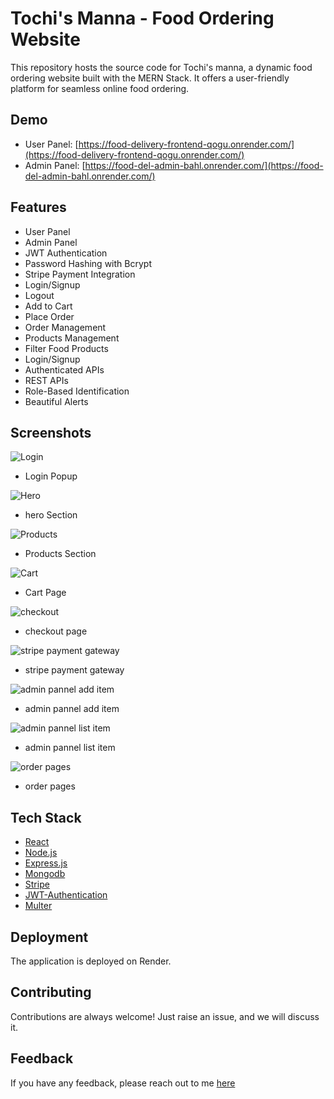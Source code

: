 # Tochi's Manna - Food Ordering Website

This repository hosts the source code for Tochi's manna, a dynamic food ordering website built with the MERN Stack. It offers a user-friendly platform for seamless online food ordering.

## Demo

- User Panel: [https://food-delivery-frontend-qogu.onrender.com/](https://food-delivery-frontend-qogu.onrender.com/)
- Admin Panel: [https://food-del-admin-bahl.onrender.com/](https://food-del-admin-bahl.onrender.com/)

## Features

- User Panel
- Admin Panel
- JWT Authentication
- Password Hashing with Bcrypt
- Stripe Payment Integration
- Login/Signup
- Logout
- Add to Cart
- Place Order
- Order Management
- Products Management
- Filter Food Products
- Login/Signup
- Authenticated APIs
- REST APIs
- Role-Based Identification
- Beautiful Alerts

## Screenshots


![Login](https://i.ibb.co/mJ89j8x/login.png)
- Login Popup

![Hero](https://i.ibb.co/5RsD6Py/home.png)
- hero Section

![Products](https://i.ibb.co/9YcGRrM/product.png)
- Products Section

![Cart](https://i.ibb.co/K5wYQXW/cart.png)
- Cart Page

![checkout](https://i.ibb.co/k1n27sx/checkout.png)
- checkout page

![stripe payment gateway](https://i.ibb.co/s1TZMJt/stripe-payment-gateway.png)
- stripe payment gateway

![admin pannel add item](https://i.ibb.co/Sn5VP2v/admin-add-item.png)
- admin pannel add item

![admin pannel list item](https://i.ibb.co/R2nz86S/admin-list-item.png)
- admin pannel list item

![order pages](https://i.ibb.co/XZjkgmq/orders-page.png)
- order pages


## Tech Stack
* [React](https://reactjs.org/)
* [Node.js](https://nodejs.org/en)
* [Express.js](https://expressjs.com/)
* [Mongodb](https://www.mongodb.com/)
* [Stripe](https://stripe.com/)
* [JWT-Authentication](https://jwt.io/introduction)
* [Multer](https://www.npmjs.com/package/multer)

## Deployment

The application is deployed on Render.

## Contributing

Contributions are always welcome!
Just raise an issue, and we will discuss it.

## Feedback

If you have any feedback, please reach out to me [here](https://www.linkedin.com/in/tochukwu-emeremgini-287662248)
